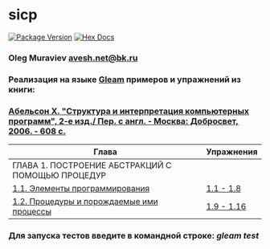 # sicp

[![Package Version](https://img.shields.io/hexpm/v/sicp)](https://hex.pm/packages/sicp)
[![Hex Docs](https://img.shields.io/badge/hex-docs-ffaff3)](https://hexdocs.pm/sicp/)

### Oleg Muraviev <avesh.net@bk.ru>  
### Реализация на языке [Gleam](https://gleam.run) примеров и упражнений из книги:  
### [Абельсон Х. "Структура и интерпретация компьютерных программ", 2-е изд./ Пер. с англ. - Москва: Добросвет, 2006. - 608 с.](book/sicp.pdf) 

|Глава|Упражнения|  
|----------|--------------------------------|  
|ГЛАВА 1. ПОСТРОЕНИЕ АБСТРАКЦИЙ С ПОМОЩЬЮ ПРОЦЕДУР| |  
|[1.1. Элементы программирования](src/ch_1_01.gleam)|[1.1 - 1.8](src/ex_1_01.gleam)|  
|[1.2. Процедуры и порождаемые ими процессы](src/ch_1_02.gleam)|[1.9 - 1.16](src/ex_1_02.gleam)|  

### Для запуска тестов введите в командной строке: *gleam test*  
